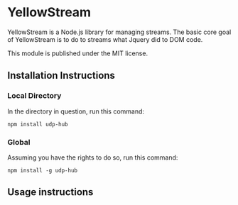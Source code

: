 # YellowStream

YellowStream is a Node.js library for managing streams. The basic core goal of YellowStream is to do to streams what Jquery did to DOM code. 

This module is published under the MIT license. 

## Installation Instructions

### Local Directory

In the directory in question, run this command:

```
npm install udp-hub
```

### Global

Assuming you have the rights to do so, run this command:

```
npm install -g udp-hub
```

## Usage instructions
